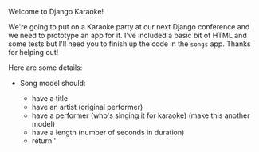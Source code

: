 Welcome to Django Karaoke!

We're going to put on a Karaoke party at our next Django conference and we need to prototype an app for it. I've included a basic bit of HTML and some tests but I'll need you to finish up the code in the `songs` app. Thanks for helping out! 

Here are some details:

* Song model should:
  * have a title
  * have an artist (original performer)
  * have a performer (who's singing it for karaoke) (make this another model)
  * have a length (number of seconds in duration)
  * return '<title> by <artist>' when turned into a string
  
* Performer model should:
  * have a name
  * return the name when turned into a string
  
* Views:
  * list view, all of the songs
  * detail view, a particular song
    * tell who's performing it
  * performer view, a particular performer
    * list all of their songs
    
Feel free to add other features, too, if you want. Like maybe the minutes:seconds version of how long the song is?

You can check out the tests in songs/tests.py and run them with `python manage.py tests`.

Good luck!
